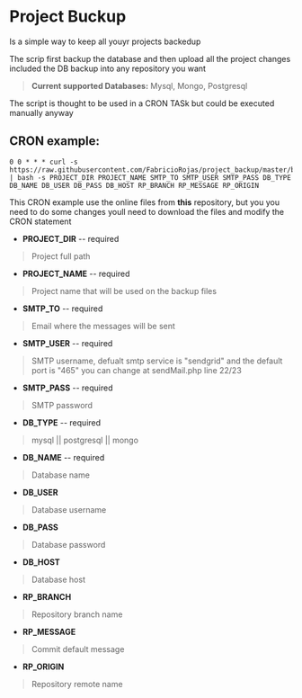 # Project Buckup

Is a simple way to keep all youyr projects backedup

The scrip first backup the database and then upload all the project changes included the DB backup into any repository you want

> **Current supported Databases:** Mysql, Mongo, Postgresql


The script is thought to be used in a CRON TASk but could be executed manually anyway


## CRON example: 

```
0 0 * * * curl -s https://raw.githubusercontent.com/FabricioRojas/project_backup/master/backup.sh | bash -s PROJECT_DIR PROJECT_NAME SMTP_TO SMTP_USER SMTP_PASS DB_TYPE DB_NAME DB_USER DB_PASS DB_HOST RP_BRANCH RP_MESSAGE RP_ORIGIN
```
This CRON example use the online files from **this** repository, but you you need to do some changes youll need to download the files and modify the CRON statement


- **PROJECT_DIR** -- required
> Project full path

- **PROJECT_NAME** -- required
> Project name that will be used on the backup files

- **SMTP_TO** -- required
> Email where the messages will be sent

- **SMTP_USER** -- required
> SMTP username, defualt smtp service is "sendgrid" and the default port is "465" you can change at sendMail.php line 22/23

- **SMTP_PASS** -- required
> SMTP password

- **DB_TYPE** -- required
> mysql || postgresql || mongo

- **DB_NAME** -- required
> Database name

- **DB_USER**
> Database username

- **DB_PASS**
> Database password

- **DB_HOST** 
> Database host

- **RP_BRANCH**
> Repository branch name

- **RP_MESSAGE**
> Commit default message

- **RP_ORIGIN**
> Repository remote name
